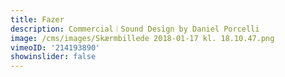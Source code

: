 ```yaml
---
title: Fazer
description: Commercial︱Sound Design by Daniel Porcelli
image: /cms/images/Skærmbillede 2018-01-17 kl. 18.10.47.png
vimeoID: '214193890'
showinslider: false
---
```






















